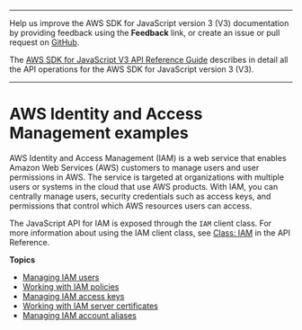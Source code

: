 --------

Help us improve the AWS SDK for JavaScript version 3 \(V3\) documentation by providing feedback using the **Feedback** link, or create an issue or pull request on [GitHub](https://github.com/awsdocs/aws-sdk-for-javascript-v3)\.

 The [AWS SDK for JavaScript V3 API Reference Guide](https://docs.aws.amazon.com/AWSJavaScriptSDK/v3/latest/index.html) describes in detail all the API operations for the AWS SDK for JavaScript version 3 \(V3\)\.

--------

# AWS Identity and Access Management examples<a name="iam-examples"></a>

AWS Identity and Access Management \(IAM\) is a web service that enables Amazon Web Services \(AWS\) customers to manage users and user permissions in AWS\. The service is targeted at organizations with multiple users or systems in the cloud that use AWS products\. With IAM, you can centrally manage users, security credentials such as access keys, and permissions that control which AWS resources users can access\.



The JavaScript API for IAM is exposed through the `IAM` client class\. For more information about using the IAM client class, see [Class: IAM](https://docs.aws.amazon.com/AWSJavaScriptSDK/v3/latest/clients/client-iam/classes/iam.html) in the API Reference\.

**Topics**
+ [Managing IAM users](iam-examples-managing-users.md)
+ [Working with IAM policies](iam-examples-policies.md)
+ [Managing IAM access keys](iam-examples-managing-access-keys.md)
+ [Working with IAM server certificates](iam-examples-server-certificates.md)
+ [Managing IAM account aliases](iam-examples-account-aliases.md)